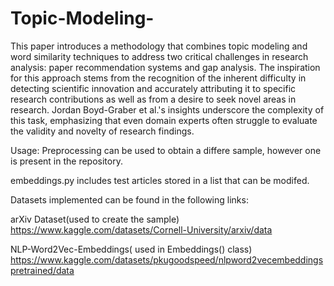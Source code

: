 # Topic-Modeling-

This paper introduces a methodology that combines topic modeling and word similarity techniques to address two critical challenges in research analysis: paper recommendation systems and gap analysis. The inspiration for this approach stems from the recognition of the inherent difficulty in detecting scientific innovation and accurately attributing it to specific research contributions as well as from a desire to seek novel areas in research. Jordan Boyd-Graber et al.'s insights underscore the complexity of this task, emphasizing that even domain experts often struggle to evaluate the validity and novelty of research findings.

Usage:
Preprocessing can be used to obtain a differe sample, however one is present in the repository.

embeddings.py includes test articles stored in a list that can be modifed.

Datasets implemented can be found in the following links:

arXiv Dataset(used to create the sample)
https://www.kaggle.com/datasets/Cornell-University/arxiv/data

NLP-Word2Vec-Embeddings( used in Embeddings() class)
https://www.kaggle.com/datasets/pkugoodspeed/nlpword2vecembeddingspretrained/data



